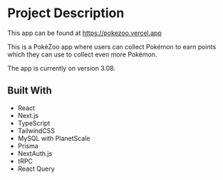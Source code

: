 # Project Description

This app can be found at https://pokezoo.vercel.app

This is a PokéZoo app where users can collect Pokémon to earn points which they can use to collect even more Pokémon.

The app is currently on version 3.08.

## Built With

- React
- Next.js
- TypeScript
- TailwindCSS
- MySQL with PlanetScale
- Prisma
- NextAuth.js
- tRPC
- React Query
